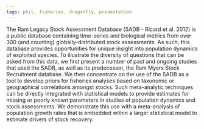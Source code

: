 ```yaml
---
tags: phil, fisheries, dragonfly, presentation
---
```

The Ram Legacy Stock Assessment Database (SADB - Ricard et al. 2012) is a public database containing time-series and biological metrics from over 300 (and counting) globally-distributed stock assessments. As such, this database provides opportunities for unique insight into population dynamics of exploited species. To illustrate the diversity of questions that can be asked from this data, we first present a number of past and ongoing studies that used the SADB, as well as its predecessor, the Ram Myers Stock Recruitment database. We then concentrate on the use of the SADB as a tool to develop priors for fisheries analyses based on taxonomic or geographical correlations amongst stocks. Such meta-analytic techniques can be directly integrated with statistical models to provide estimates for missing or poorly known parameters in studies of population dynamics and stock assessments. We demonstrate this use with a meta-analysis of population growth rates that is embedded within a larger statistical model to estimate drivers of stock recovery.
